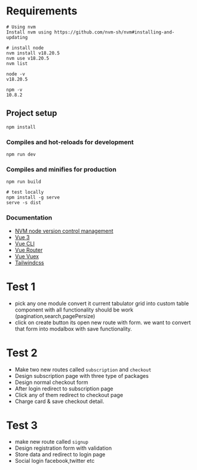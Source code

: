 # Requirements
```
# Using nvm
Install nvm using https://github.com/nvm-sh/nvm#installing-and-updating

# install node
nvm install v18.20.5
nvm use v18.20.5
nvm list

node -v
v18.20.5

npm -v
10.8.2
```
## Project setup
```
npm install
```

### Compiles and hot-reloads for development
```
npm run dev
```

### Compiles and minifies for production
```
npm run build

# test locally
npm install -g serve
serve -s dist
```

### Documentation
- [NVM node version control management](https://github.com/nvm-sh/nvm)
- [Vue 3](https://v3.vuejs.org/guide/introduction.html)
- [Vue CLI](https://v3.vuejs.org/guide/introduction.html)
- [Vue Router](https://router.vuejs.org/guide/)
- [Vue Vuex](https://next.vuex.vuejs.org/)
- [Tailwindcss](https://tailwindcss.com/docs)

# Test 1
- pick any one module convert it current tabulator grid into custom table component with all functionality should be work (pagination,search,pagePersize)
- click on create button its open new route with form. we want to convert that form into modalbox with save functionality.

# Test 2 
- Make two new routes called `subscription` and `checkout`
- Design subscription page with three type of packages
- Design normal checkout form
- After login redirect to subscription page
- Click any of them redirect to checkout page
- Charge card & save checkout detail.
  
# Test 3
- make new route called `signup`
- Design registration form with validation
- Store data and redirect to login page
- Social login facebook,twitter etc
